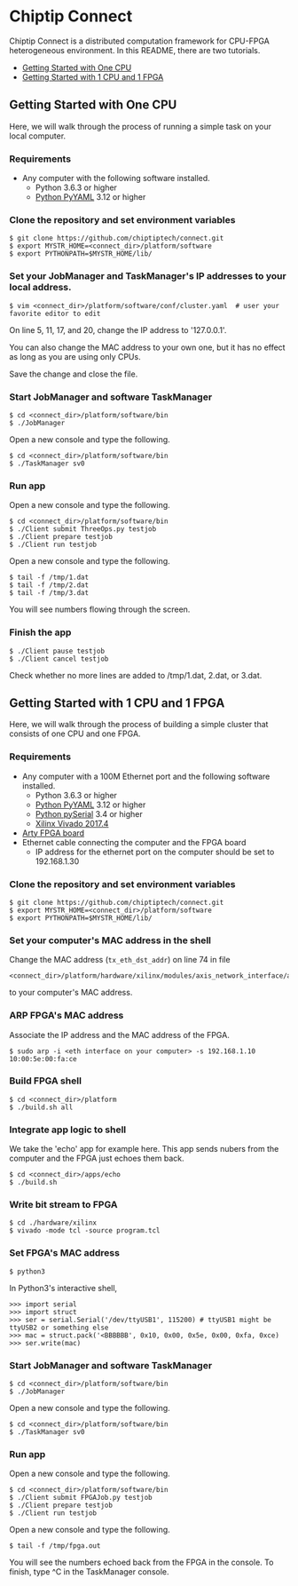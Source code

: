 # Chiptip Connect
Chiptip Connect is a distributed computation framework for CPU-FPGA heterogeneous environment.
In this README, there are two tutorials.
- [Getting Started with One CPU](#GettingStartedwithOneCPU)
- [Getting Started with 1 CPU and 1 FPGA](#GettingStartedwithOneCPU)

## Getting Started with One CPU

Here, we will walk through the process of running a simple task on your local computer.

### Requirements
* Any computer with the following software installed.
  * Python 3.6.3 or higher
  * [Python PyYAML](https://pypi.python.org/pypi/PyYAML) 3.12 or higher

### Clone the repository and set environment variables
```
$ git clone https://github.com/chiptiptech/connect.git
$ export MYSTR_HOME=<connect_dir>/platform/software
$ export PYTHONPATH=$MYSTR_HOME/lib/
```

### Set your JobManager and TaskManager's IP addresses to your local address.

```
$ vim <connect_dir>/platform/software/conf/cluster.yaml  # user your favorite editor to edit
```
On line 5, 11, 17, and 20, change the IP address to '127.0.0.1'.

You can also change the MAC address to your own one, but it has no effect as long as you are using only CPUs.

Save the change and close the file.

### Start JobManager and software TaskManager
```
$ cd <connect_dir>/platform/software/bin
$ ./JobManager
```

Open a new console and type the following.
```
$ cd <connect_dir>/platform/software/bin
$ ./TaskManager sv0
```

### Run app
Open a new console and type the following.
```
$ cd <connect_dir>/platform/software/bin
$ ./Client submit ThreeOps.py testjob
$ ./Client prepare testjob
$ ./Client run testjob
```

Open a new console and type the following.
```
$ tail -f /tmp/1.dat
$ tail -f /tmp/2.dat
$ tail -f /tmp/3.dat
```
You will see numbers flowing through the screen.

### Finish the app
```
$ ./Client pause testjob
$ ./Client cancel testjob
```
Check whether no more lines are added to /tmp/1.dat, 2.dat, or 3.dat.

## Getting Started with 1 CPU and 1 FPGA

Here, we will walk through the process of building a simple cluster that consists of one CPU and one FPGA.

### Requirements
* Any computer with a 100M Ethernet port and the following software installed.
  * Python 3.6.3 or higher
  * [Python PyYAML](https://pypi.python.org/pypi/PyYAML) 3.12 or higher
  * [Python pySerial](https://pypi.python.org/pypi/pyserial) 3.4 or higher
  * [Xilinx Vivado 2017.4](https://www.xilinx.com/support/download/index.html/content/xilinx/en/downloadNav/vivado-design-tools/2017-4.html)
* [Arty FPGA board](https://reference.digilentinc.com/reference/programmable-logic/arty/start)
* Ethernet cable connecting the computer and the FPGA board
  * IP address for the ethernet port on the computer should be set to 192.168.1.30

### Clone the repository and set environment variables
```
$ git clone https://github.com/chiptiptech/connect.git
$ export MYSTR_HOME=<connect_dir>/platform/software
$ export PYTHONPATH=$MYSTR_HOME/lib/
```

### Set your computer's MAC address in the shell
Change the MAC address (`tx_eth_dst_addr`) on line 74 in file
```
<connect_dir>/platform/hardware/xilinx/modules/axis_network_interface/axis_network_interface.cpp
```
to your computer's MAC address.

### ARP FPGA's MAC address
Associate the IP address and the MAC address of the FPGA.
```
$ sudo arp -i <eth interface on your computer> -s 192.168.1.10 10:00:5e:00:fa:ce
```

### Build FPGA shell
```
$ cd <connect_dir>/platform
$ ./build.sh all
```

### Integrate app logic to shell
We take the 'echo' app for example here. This app sends nubers from the computer and the FPGA just echoes them back.
```
$ cd <connect_dir>/apps/echo
$ ./build.sh
```

### Write bit stream to FPGA
```
$ cd ./hardware/xilinx
$ vivado -mode tcl -source program.tcl
```

### Set FPGA's MAC address
```
$ python3
```
In Python3's interactive shell,
```
>>> import serial
>>> import struct
>>> ser = serial.Serial('/dev/ttyUSB1', 115200) # ttyUSB1 might be ttyUSB2 or something else
>>> mac = struct.pack('<BBBBBB', 0x10, 0x00, 0x5e, 0x00, 0xfa, 0xce)
>>> ser.write(mac)
```

### Start JobManager and software TaskManager
```
$ cd <connect_dir>/platform/software/bin
$ ./JobManager
```

Open a new console and type the following.
```
$ cd <connect_dir>/platform/software/bin
$ ./TaskManager sv0
```

### Run app
Open a new console and type the following.
```
$ cd <connect_dir>/platform/software/bin
$ ./Client submit FPGAJob.py testjob
$ ./Client prepare testjob
$ ./Client run testjob
```

Open a new console and type the following.
```
$ tail -f /tmp/fpga.out
```
You will see the numbers echoed back from the FPGA in the console. To finish, type ^C in the TaskManager console.
